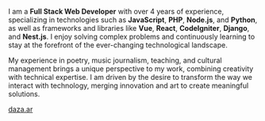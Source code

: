 I am a **Full Stack Web Developer** with over 4 years of
experience, specializing in technologies such as **JavaScript**,
**PHP**, **Node.js**, and **Python**, as well as frameworks and
libraries like **Vue**, **React**, **CodeIgniter**, **Django**, and **Nest.js**.
I enjoy solving complex problems and continuously learning
to stay at the forefront of the ever-changing technological
landscape.

My experience in poetry, music journalism, teaching, and cultural
management brings a unique perspective to my work, combining
creativity with technical expertise. I am driven by the
desire to transform the way we interact with technology,
merging innovation and art to create meaningful solutions.

[daza.ar](https://daza.ar/)
